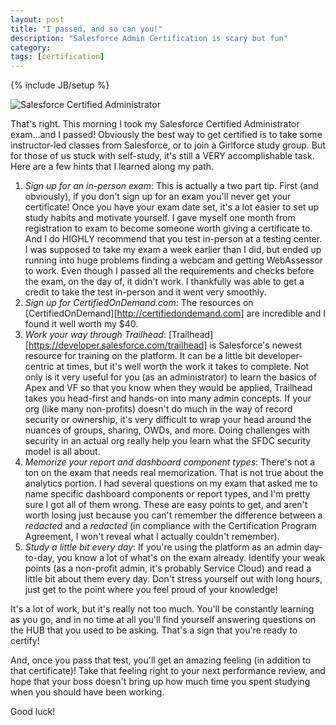 ```yaml
---
layout: post
title: "I passed, and so can you!"
description: "Salesforce Admin Certification is scary but fun"
category: 
tags: [certification]
---
```

{% include JB/setup %}

![Salesforce Certified Administrator](http://i.imgur.com/jc6bR8G.png)

That's right. This morning I took my Salesforce Certified Administrator exam...and I passed! Obviously the best way to get certified is to take some instructor-led classes from Salesforce, or to join a Girlforce study group. But for those of us stuck with self-study, it's still a VERY accomplishable task. Here are a few hints that I learned along my path.

1. *Sign up for an in-person exam*: This is actually a two part tip. First (and obviously), if you don't sign up for an exam you'll never get your certificate! Once you have your exam date set, it's a lot easier to set up study habits and motivate yourself. I gave myself one month from registration to exam to become someone worth giving a certificate to. And I do HIGHLY recommend that you test in-person at a testing center. I was supposed to take my exam a week earlier than I did, but ended up running into huge problems finding a webcam and getting WebAssessor to work. Even though I passed all the requirements and checks before the exam, on the day of, it didn't work. I thankfully was able to get a credit to take the test in-person and it went very smoothly.
2. *Sign up for CertifiedOnDemand.com*: The resources on [CertifiedOnDemand][http://certifiedondemand.com] are incredible and I found it well worth my $40.
3. *Work your way through Trailhead*: [Trailhead][https://developer.salesforce.com/trailhead] is Salesforce's newest resource for training on the platform. It can be a little bit developer-centric at times, but it's well worth the work it takes to complete. Not only is it very useful for you (as an administrator) to learn the basics of Apex and VF so that you know when they would be applied, Trailhead takes you head-first and hands-on into many admin concepts. If your org (like many non-profits) doesn't do much in the way of record security or ownership, it's very difficult to wrap your head around the nuances of groups, sharing, OWDs, and more. Doing challenges with security in an actual org really help you learn what the SFDC security model is all about.
4. *Memorize your report and dashboard component types*: There's not a ton on the exam that needs real memorization. That is not true about the analytics portion. I had several questions on my exam that asked me to name specific dashboard components or report types, and I'm pretty sure I got all of them wrong. These are easy points to get, and aren't worth losing just because you can't remember the difference between a _redacted_ and a _redacted_ (in compliance with the Certification Program Agreement, I won't reveal what I actually couldn't remember).
5. *Study a little bit every day*: If you're using the platform as an admin day-to-day, you know a lot of what's on the exam already. Identify your weak points (as a non-profit admin, it's probably Service Cloud) and read a little bit about them every day. Don't stress yourself out with long hours, just get to the point where you feel proud of your knowledge!

It's a lot of work, but it's really not too much. You'll be constantly learning as you go, and in no time at all you'll find yourself answering questions on the HUB that you used to be asking. That's a sign that you're ready to certify!

And, once you pass that test, you'll get an amazing feeling (in addition to that certificate)! Take that feeling right to your next performance review, and hope that your boss doesn't bring up how much time you spent studying when you should have been working.

Good luck!
